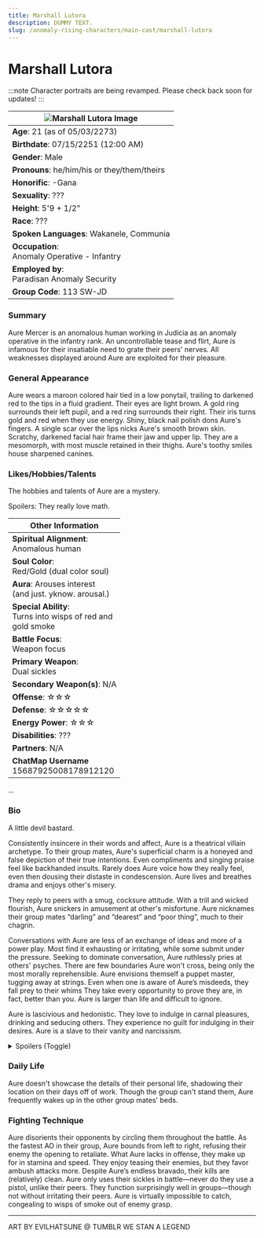 ```yaml
---
title: Marshall Lutora
description: DUMMY TEXT.
slug: /anomaly-rising-characters/main-cast/marshall-lutora
---
```


# Marshall Lutora

:::note
Character portraits are being revamped. Please check back soon for updates!
:::

<div class="leftCharacterProfile"> </div>

| ![Marshall Lutora Image](/img/characters/marshall.png) |
| --- |
|**Age**: 21 (as of 05/03/2273)|
|**Birthdate**: 07/15/2251 (12:00 AM)|
|**Gender**: Male|
|**Pronouns**: he/him/his or they/them/theirs|
|**Honorific**: -Gana|
|**Sexuality**: ???|
|**Height**: 5'9 + 1/2"|
|**Race**: ???|
|**Spoken Languages**: Wakanele, Communia|
|**Occupation**:<br/> Anomaly Operative - Infantry|
|**Employed by**:<br/> Paradisan Anomaly Security|
|**Group Code**: 113 SW-JD|


### Summary

Aure Mercer is an anomalous human working in Judicia as an anomaly operative in the infantry rank. An uncontrollable tease and flirt, Aure is infamous for their insatiable need to grate their peers' nerves. All weaknesses displayed around Aure are exploited for their pleasure.

### General Appearance

Aure wears a maroon colored hair tied in a low ponytail, trailing to darkened red to the tips in a fluid gradient.  Their eyes are light brown. A gold ring surrounds their left pupil, and a red ring surrounds their right. Their iris turns gold and red when they use energy. Shiny, black nail polish dons Aure's fingers.  A single scar over the lips nicks Aure's smooth brown skin. Scratchy, darkened facial hair frame their jaw and upper lip. They are a mesomorph, with most muscle retained in their thighs. Aure's toothy smiles house sharpened canines.

### Likes/Hobbies/Talents

The hobbies and talents of Aure are a mystery.

Spoilers: <spoiler>They really love math.</spoiler>

<div class="rightCharacterProfile"> </div>

|Other Information|
| --- |
|**Spiritual Alignment**:<br/> 	Anomalous human|
|**Soul Color**:<br/> 	Red/Gold (dual color soul)|
|**Aura**: Arouses interest<br/> (and just. yknow. arousal.)|
|**Special Ability**:<br/> 	Turns into wisps of red and<br/> gold smoke|
|**Battle Focus**:<br/> 	Weapon focus|
|**Primary Weapon**:<br/> 	Dual sickles|
|**Secondary Weapon(s)**: 	N/A|
|**Offense**: 	☆☆☆|
|**Defense**: ☆☆☆☆☆|
|**Energy Power**: ☆☆☆|
|**Disabilities**: 	???|
|**Partners**: 	N/A|
|**ChatMap Username**<br/> 15687925008178912120|

...
### Bio

A little devil bastard.

Consistently insincere in their words and affect, Aure is a theatrical villain archetype. To their group mates, Aure's superficial charm is a honeyed and false depiction of their true intentions. Even compliments and singing praise feel like backhanded insults. Rarely does Aure voice how they really feel, even then dousing their distaste in condescension. Aure lives and breathes drama and enjoys other's misery.

They reply to peers with a smug, cocksure attitude. With a trill and wicked flourish, Aure snickers in amusement at other's misfortune. Aure nicknames their group mates “darling” and “dearest” and “poor thing”, much to their chagrin.

Conversations with Aure are less of an exchange of ideas and more of a power play. Most find it exhausting or irritating, while some submit under the pressure. Seeking to dominate conversation, Aure ruthlessly pries at others' psyches. There are few boundaries Aure won't cross, being only the most morally reprehensible. Aure envisions themself a puppet master, tugging away at strings. Even when one is aware of Aure’s misdeeds, they fall prey to their whims They take every opportunity to prove they are, in fact, better than you. Aure is larger than life and difficult to ignore.

Aure is lascivious and hedonistic. They love to indulge in carnal pleasures, drinking and seducing others. They experience no guilt for indulging in their desires. Aure is a slave to their vanity and narcissism.

<div class="clear"></div>

<details>
  <summary>Spoilers (Toggle)</summary>
  <div>
Aure is a rebel and a spy infiltrating the group. While poorly disguising this fact, most assume they’re only a theatrical edge lord operative.

Another one of Aure's many secrets is their demonhood. In their natural state, Aure has claws, fangs, black cat ears atop their head, a tail, and paw-like feet. In their first life, they were an AO slaughtered by a group captain for disobeying orders. Aure, fueled by revenge, rose back up as a demon, and joined the resistance efforts. While Aure is technically more morally sound than their peers in Group #113, they’re a rebel for one reason: vengeance. Aure disguises their anger, but is the angriest in the main cast. Their efforts to annoy, alienate, and deprecate their group peers is petty vindication. In all reality, Aure is a trauma-laden and shy person, emotionally stunted by anguish. Aure would not treat their friends the way they treat an operative. Aure doesn’t care about insults or people treating them poor. They do, however, care about others who want to unmask their true intentions—i.e., their isolation due to anger and a fear of intimacy with others. Aure is read for filth a small handful of times in canon, leaving them stunned and speechless.
  </div>
</details>

### Daily Life

Aure doesn't showcase the details of their personal life, shadowing their location on their days off of work. Though the group can't stand them, Aure frequently wakes up in the other group mates' beds.

### Fighting Technique

Aure disorients their opponents by circling them throughout the battle. As the fastest AO in their group, Aure bounds from left to right, refusing their enemy the opening to retaliate. What Aure lacks in offense, they make up for in stamina and speed. They enjoy teasing their enemies, but they favor ambush attacks more. Despite Aure’s endless bravado, their kills are (relatively) clean. Aure only uses their sickles in battle—never do they use a pistol, unlike their peers. They function surprisingly well in groups—though not without irritating their peers. Aure is virtually impossible to catch, congealing to wisps of smoke out of enemy grasp.

----
ART BY EVILHATSUNE @ TUMBLR
WE STAN A LEGEND
